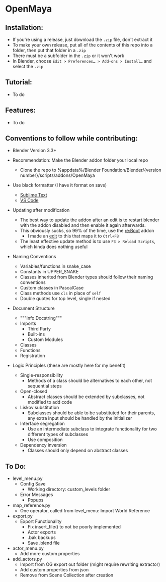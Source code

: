 # OpenMaya

## Installation:

- If you're using a release, just download the `.zip` file, don't extract it
- To make your own release, put all of the contents of this repo into a folder, then put that folder in a `.zip`
- There must be a subfolder in the `.zip` or it won't work
- In Blender, choose `Edit > Preferences… > Add-ons > Install…` and select the `.zip`

## Tutorial:

- To do

## Features:

- To do

## Conventions to follow while contributing:

- Blender Version 3.3+

- Recommendation: Make the Blender addon folder your local repo
  - Clone the repo to %appdata%/Blender Foundation/Blender/{version number}/scripts/addons/OpenMaya

- Use black formatter (I have it format on save)
  - <a href="https://packagecontrol.io/packages/python-black">Sublime Text</a>
  - <a href="https://dev.to/adamlombard/how-to-use-the-black-python-code-formatter-in-vscode-3lo0">VS Code</a>

- Updating after modification
  - The best way to update the addon after an edit is to restart blender with the addon disabled and then enable it again afterwards.
  - This obviously sucks, so 99% of the time, use the <a href="https://blender-addons.org/reboot-addon/">re:Boot</a> addon
    - I made an <a href="https://github.com/himham-jak/re-Boot-with-Keymap/releases">edit</a> to this that maps it to `Ctrl+F8`
  - The least effective update method is to use `F3 > Reload Scripts`, which kinda does nothing useful

- Naming Conventions
  - Variables/functions in snake_case
  - Constants in UPPER_SNAKE
  - Classes inherited from Blender types should follow their naming conventions
  - Custom classes in PascalCase
  - Class methods use `cls` in place of `self`
  - Double quotes for top level, single if nested

- Document Structure
  - """Info Docstring"""
  - Imports
    - Third Party
    - Built-ins
    - Custom Modules
  - Classes
  - Functions
  - Registration
  
- Logic Principles (these are mostly here for my benefit) 
  - Single-responsibility
    - Methods of a class should be alternatives to each other, not sequential steps
  - Open-closed
    - Abstract classes should be extended by subclasses, not modified to add code
  - Liskov substitution
    - Subclasses should be able to be substituted for their parents, any extra input should be handled by the initializer
  - Interface segregation
    - Use an intermediate subclass to integrate functionality for two different types of subclasses
    - Use composition
  - Dependency inversion
    - Classes should only depend on abstract classes

## To Do:

- level_menu.py
  - Config Save
    - Working directory: custom_levels folder
  - Error Messages
    - Popups
- map_reference.py
  - One operator, called from level_menu: Import World Reference
- export.py
  - Export Functionality
    - Fix insert_file() to not be poorly implemented
    - Actor exports
    - .bak backups
    - Save .blend file
- actor_menu.py
  - Add more custom properties
- add_actors.py
  - Import from OG export out folder (might require rewriting extractor)
  - Add custom properties from json
  - Remove from Scene Collection after creation
